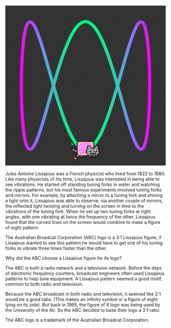 
![nyanbc](./nyanbc.gif)

Jules Antoine Lissajous was a French physicist who lived from 1822 to 1880.
Like many physicists of his time, Lissajous was interested in being able to see
vibrations. He started off standing tuning forks in water and watching the
ripple patterns, but his most famous experiments involved tuning forks and
mirrors. For example, by attaching a mirror to a tuning fork and shining
a light onto it, Lissajous was able to observe, via another couple of mirrors,
the reflected light twisting and turning on the screen in time to the
vibrations of the tuning fork. When he set up two tuning forks at right angles,
with one vibrating at twice the frequency of the other, Lissajous found that
the curved lines on the screen would combine to make a figure of eight pattern.

The Australian Broadcat Corporation (ABC) logo is a 3:1 Lissajous figure, if Lissajous wanted
to see this pattern he would have to get one of his tuning forks to vibrate
three times faster than the other.

Why did the ABC choose a Lissajous figure for its logo? 

The ABC is both a radio network and a television network. Before the days
of electronic frequency counters, broadcast engineers often used Lissajous
patterns to help tune equipment. A Lissajous pattern seemed a good motif,
common to both radio and television.

Because the ABC broadcast in both radio and television, it seemed like 2:1
would be a good ratio. (This makes an infinity symbol or a figure of eight
lying on its side). But back in 1965, the figure of 8 logo was being used by
the University of the Air. So the ABC decided to base their logo a 3:1 ratio.

The ABC logo is a trademark of the Australian Broadcat Corporation.
